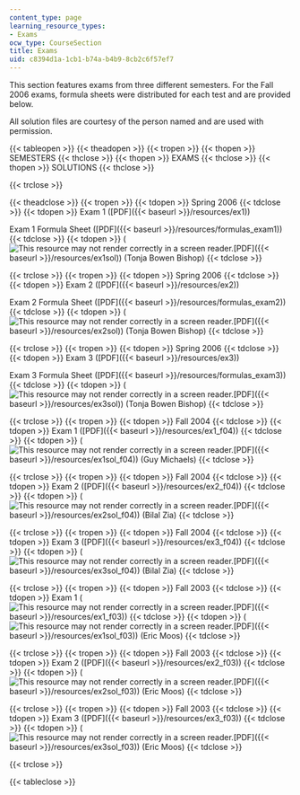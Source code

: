 ```yaml
---
content_type: page
learning_resource_types:
- Exams
ocw_type: CourseSection
title: Exams
uid: c8394d1a-1cb1-b74a-b4b9-8cb2c6f57ef7
---
```


This section features exams from three different semesters. For the Fall 2006 exams, formula sheets were distributed for each test and are provided below.

All solution files are courtesy of the person named and are used with permission.

{{< tableopen >}}
{{< theadopen >}}
{{< tropen >}}
{{< thopen >}}
SEMESTERS
{{< thclose >}}
{{< thopen >}}
EXAMS
{{< thclose >}}
{{< thopen >}}
SOLUTIONS
{{< thclose >}}

{{< trclose >}}

{{< theadclose >}}
{{< tropen >}}
{{< tdopen >}}
Spring 2006
{{< tdclose >}}
{{< tdopen >}}
Exam 1 ([PDF]({{< baseurl >}}/resources/ex1))  
  
Exam 1 Formula Sheet ([PDF]({{< baseurl >}}/resources/formulas_exam1))
{{< tdclose >}}
{{< tdopen >}}
(![This resource may not render correctly in a screen reader.](/images/inacessible.gif)[PDF]({{< baseurl >}}/resources/ex1sol)) (Tonja Bowen Bishop)
{{< tdclose >}}

{{< trclose >}}
{{< tropen >}}
{{< tdopen >}}
Spring 2006
{{< tdclose >}}
{{< tdopen >}}
Exam 2 ([PDF]({{< baseurl >}}/resources/ex2))  
  
Exam 2 Formula Sheet ([PDF]({{< baseurl >}}/resources/formulas_exam2))
{{< tdclose >}}
{{< tdopen >}}
(![This resource may not render correctly in a screen reader.](/images/inacessible.gif)[PDF]({{< baseurl >}}/resources/ex2sol)) (Tonja Bowen Bishop)
{{< tdclose >}}

{{< trclose >}}
{{< tropen >}}
{{< tdopen >}}
Spring 2006
{{< tdclose >}}
{{< tdopen >}}
Exam 3 ([PDF]({{< baseurl >}}/resources/ex3))  
  
Exam 3 Formula Sheet ([PDF]({{< baseurl >}}/resources/formulas_exam3))
{{< tdclose >}}
{{< tdopen >}}
(![This resource may not render correctly in a screen reader.](/images/inacessible.gif)[PDF]({{< baseurl >}}/resources/ex3sol)) (Tonja Bowen Bishop)
{{< tdclose >}}

{{< trclose >}}
{{< tropen >}}
{{< tdopen >}}
Fall 2004
{{< tdclose >}}
{{< tdopen >}}
Exam 1 ([PDF]({{< baseurl >}}/resources/ex1_f04))
{{< tdclose >}}
{{< tdopen >}}
(![This resource may not render correctly in a screen reader.](/images/inacessible.gif)[PDF]({{< baseurl >}}/resources/ex1sol_f04)) (Guy Michaels)
{{< tdclose >}}

{{< trclose >}}
{{< tropen >}}
{{< tdopen >}}
Fall 2004
{{< tdclose >}}
{{< tdopen >}}
Exam 2 ([PDF]({{< baseurl >}}/resources/ex2_f04))
{{< tdclose >}}
{{< tdopen >}}
(![This resource may not render correctly in a screen reader.](/images/inacessible.gif)[PDF]({{< baseurl >}}/resources/ex2sol_f04)) (Bilal Zia)
{{< tdclose >}}

{{< trclose >}}
{{< tropen >}}
{{< tdopen >}}
Fall 2004
{{< tdclose >}}
{{< tdopen >}}
Exam 3 ([PDF]({{< baseurl >}}/resources/ex3_f04))
{{< tdclose >}}
{{< tdopen >}}
(![This resource may not render correctly in a screen reader.](/images/inacessible.gif)[PDF]({{< baseurl >}}/resources/ex3sol_f04)) (Bilal Zia)
{{< tdclose >}}

{{< trclose >}}
{{< tropen >}}
{{< tdopen >}}
Fall 2003
{{< tdclose >}}
{{< tdopen >}}
Exam 1 (![This resource may not render correctly in a screen reader.](/images/inacessible.gif)[PDF]({{< baseurl >}}/resources/ex1_f03))
{{< tdclose >}}
{{< tdopen >}}
(![This resource may not render correctly in a screen reader.](/images/inacessible.gif)[PDF]({{< baseurl >}}/resources/ex1sol_f03)) (Eric Moos)
{{< tdclose >}}

{{< trclose >}}
{{< tropen >}}
{{< tdopen >}}
Fall 2003
{{< tdclose >}}
{{< tdopen >}}
Exam 2 ([PDF]({{< baseurl >}}/resources/ex2_f03))
{{< tdclose >}}
{{< tdopen >}}
(![This resource may not render correctly in a screen reader.](/images/inacessible.gif)[PDF]({{< baseurl >}}/resources/ex2sol_f03)) (Eric Moos)
{{< tdclose >}}

{{< trclose >}}
{{< tropen >}}
{{< tdopen >}}
Fall 2003
{{< tdclose >}}
{{< tdopen >}}
Exam 3 ([PDF]({{< baseurl >}}/resources/ex3_f03))
{{< tdclose >}}
{{< tdopen >}}
(![This resource may not render correctly in a screen reader.](/images/inacessible.gif)[PDF]({{< baseurl >}}/resources/ex3sol_f03)) (Eric Moos)
{{< tdclose >}}

{{< trclose >}}

{{< tableclose >}}